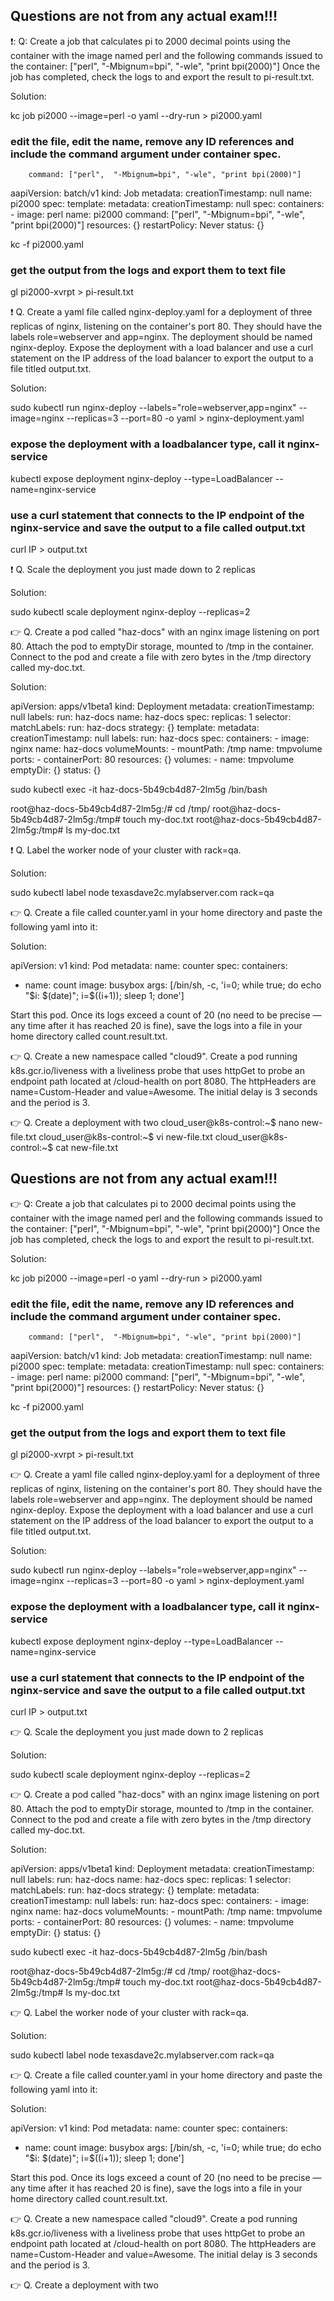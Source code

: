 ## Questions are not from any actual exam!!!



❗: Q:  Create a job that calculates pi to 2000 decimal points using the container with the image named perl
and the following commands issued to the container:  ["perl",  "-Mbignum=bpi", "-wle", "print bpi(2000)"]
Once the job has completed, check the logs to and export the result to pi-result.txt.

Solution:

kc job pi2000 --image=perl -o yaml --dry-run > pi2000.yaml

### edit the file, edit the name, remove any ID references and include the command argument under container spec.

        command: ["perl",  "-Mbignum=bpi", "-wle", "print bpi(2000)"]


aapiVersion: batch/v1
kind: Job
metadata:
  creationTimestamp: null
  name: pi2000
spec:
  template:
    metadata:
      creationTimestamp: null
    spec:
      containers:
      - image: perl
        name: pi2000
        command: ["perl",  "-Mbignum=bpi", "-wle", "print bpi(2000)"]
        resources: {}
      restartPolicy: Never
status: {}


kc -f pi2000.yaml

### get the output from the logs and export them to text file

gl pi2000-xvrpt > pi-result.txt



❗ Q. Create a yaml file called nginx-deploy.yaml for a deployment of three replicas of nginx, listening on the container's port 80.
They should have the labels role=webserver and app=nginx. The deployment should be named nginx-deploy.
Expose the deployment with a load balancer and use a curl statement on the IP address of the load balancer
to export the output to a file titled output.txt.


Solution:

sudo kubectl run nginx-deploy --labels="role=webserver,app=nginx" --image=nginx --replicas=3 --port=80 -o yaml > nginx-deployment.yaml

### expose the deployment with a loadbalancer type, call it nginx-service

kubectl expose deployment nginx-deploy --type=LoadBalancer --name=nginx-service

### use a curl statement that connects to the IP endpoint of the nginx-service and save the output to a file called output.txt

curl IP > output.txt




❗ Q.  Scale the deployment you just made down to 2 replicas

Solution:

sudo kubectl scale deployment nginx-deploy --replicas=2



:point_right: Q. Create a pod called "haz-docs" with an nginx image listening on port 80.
Attach the pod to emptyDir storage, mounted to /tmp in the container.
Connect to the pod and create a file with zero bytes in the /tmp directory called my-doc.txt.

Solution:

apiVersion: apps/v1beta1
kind: Deployment
metadata:
  creationTimestamp: null
  labels:
    run: haz-docs
  name: haz-docs
spec:
  replicas: 1
  selector:
    matchLabels:
      run: haz-docs
  strategy: {}
  template:
    metadata:
      creationTimestamp: null
      labels:
        run: haz-docs
    spec:
      containers:
      - image: nginx
        name: haz-docs
        volumeMounts:
        - mountPath: /tmp
          name: tmpvolume
        ports:
        - containerPort: 80
        resources: {}
      volumes:
      - name: tmpvolume
        emptyDir: {}
status: {}


sudo kubectl exec -it haz-docs-5b49cb4d87-2lm5g /bin/bash

root@haz-docs-5b49cb4d87-2lm5g:/# cd /tmp/
root@haz-docs-5b49cb4d87-2lm5g:/tmp# touch my-doc.txt
root@haz-docs-5b49cb4d87-2lm5g:/tmp# ls
my-doc.txt


❗ Q. Label the worker node of your cluster with rack=qa.

Solution:

sudo kubectl label node texasdave2c.mylabserver.com rack=qa


:point_right: Q.  Create a file called counter.yaml in your home directory and paste the following yaml into it:

Solution:

apiVersion: v1
kind: Pod
metadata:
  name: counter
spec:
  containers:
  - name: count
    image: busybox
    args: [/bin/sh, -c, 'i=0; while true; do echo "$i: $(date)"; i=$((i+1)); sleep 1; done']

Start this pod.
Once its logs exceed a count of 20 (no need to be precise — any time after it has reached 20 is fine),
save the logs into a file in your home directory called count.result.txt.


:point_right: Q.
Create a new namespace called "cloud9".
Create a pod running k8s.gcr.io/liveness with a liveliness probe that uses httpGet to
probe an endpoint path located at /cloud-health on port 8080.
The httpHeaders are name=Custom-Header and value=Awesome.
The initial delay is 3 seconds and the period is 3.



:point_right: Q. Create a deployment with two
cloud_user@k8s-control:~$ nano new-file.txt
cloud_user@k8s-control:~$ vi new-file.txt
cloud_user@k8s-control:~$ cat new-file.txt
## Questions are not from any actual exam!!!



:point_right: Q:  Create a job that calculates pi to 2000 decimal points using the container with the image named perl
and the following commands issued to the container:  ["perl",  "-Mbignum=bpi", "-wle", "print bpi(2000)"]
Once the job has completed, check the logs to and export the result to pi-result.txt.

Solution:

kc job pi2000 --image=perl -o yaml --dry-run > pi2000.yaml

### edit the file, edit the name, remove any ID references and include the command argument under container spec.

        command: ["perl",  "-Mbignum=bpi", "-wle", "print bpi(2000)"]


aapiVersion: batch/v1
kind: Job
metadata:
  creationTimestamp: null
  name: pi2000
spec:
  template:
    metadata:
      creationTimestamp: null
    spec:
      containers:
      - image: perl
        name: pi2000
        command: ["perl",  "-Mbignum=bpi", "-wle", "print bpi(2000)"]
        resources: {}
      restartPolicy: Never
status: {}


kc -f pi2000.yaml

### get the output from the logs and export them to text file

gl pi2000-xvrpt > pi-result.txt



:point_right: Q. Create a yaml file called nginx-deploy.yaml for a deployment of three replicas of nginx, listening on the container's port 80.
They should have the labels role=webserver and app=nginx. The deployment should be named nginx-deploy.
Expose the deployment with a load balancer and use a curl statement on the IP address of the load balancer
to export the output to a file titled output.txt.


Solution:

sudo kubectl run nginx-deploy --labels="role=webserver,app=nginx" --image=nginx --replicas=3 --port=80 -o yaml > nginx-deployment.yaml

### expose the deployment with a loadbalancer type, call it nginx-service

kubectl expose deployment nginx-deploy --type=LoadBalancer --name=nginx-service

### use a curl statement that connects to the IP endpoint of the nginx-service and save the output to a file called output.txt

curl IP > output.txt




:point_right: Q.  Scale the deployment you just made down to 2 replicas

Solution:

sudo kubectl scale deployment nginx-deploy --replicas=2



:point_right: Q. Create a pod called "haz-docs" with an nginx image listening on port 80.
Attach the pod to emptyDir storage, mounted to /tmp in the container.
Connect to the pod and create a file with zero bytes in the /tmp directory called my-doc.txt.

Solution:

apiVersion: apps/v1beta1
kind: Deployment
metadata:
  creationTimestamp: null
  labels:
    run: haz-docs
  name: haz-docs
spec:
  replicas: 1
  selector:
    matchLabels:
      run: haz-docs
  strategy: {}
  template:
    metadata:
      creationTimestamp: null
      labels:
        run: haz-docs
    spec:
      containers:
      - image: nginx
        name: haz-docs
        volumeMounts:
        - mountPath: /tmp
          name: tmpvolume
        ports:
        - containerPort: 80
        resources: {}
      volumes:
      - name: tmpvolume
        emptyDir: {}
status: {}


sudo kubectl exec -it haz-docs-5b49cb4d87-2lm5g /bin/bash

root@haz-docs-5b49cb4d87-2lm5g:/# cd /tmp/
root@haz-docs-5b49cb4d87-2lm5g:/tmp# touch my-doc.txt
root@haz-docs-5b49cb4d87-2lm5g:/tmp# ls
my-doc.txt


:point_right: Q. Label the worker node of your cluster with rack=qa.

Solution:

sudo kubectl label node texasdave2c.mylabserver.com rack=qa


:point_right: Q.  Create a file called counter.yaml in your home directory and paste the following yaml into it:

Solution:

apiVersion: v1
kind: Pod
metadata:
  name: counter
spec:
  containers:
  - name: count
    image: busybox
    args: [/bin/sh, -c, 'i=0; while true; do echo "$i: $(date)"; i=$((i+1)); sleep 1; done']

Start this pod.
Once its logs exceed a count of 20 (no need to be precise — any time after it has reached 20 is fine),
save the logs into a file in your home directory called count.result.txt.


:point_right: Q.
Create a new namespace called "cloud9".
Create a pod running k8s.gcr.io/liveness with a liveliness probe that uses httpGet to
probe an endpoint path located at /cloud-health on port 8080.
The httpHeaders are name=Custom-Header and value=Awesome.
The initial delay is 3 seconds and the period is 3.



:point_right: Q. Create a deployment with two
